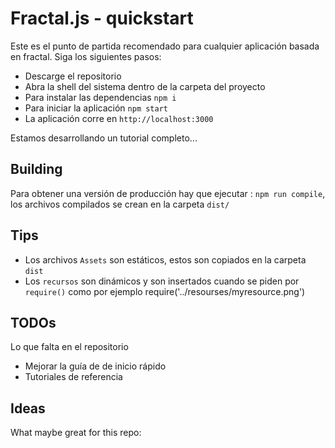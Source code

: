 # Fractal.js - quickstart

Este es el punto de partida recomendado para cualquier aplicación basada en fractal. Siga los siguientes pasos:

- Descarge el repositorio
- Abra la shell del sistema dentro de la carpeta del proyecto
- Para instalar las dependencias `npm i`
- Para iniciar la aplicación `npm start`
- La aplicación corre en `http://localhost:3000`

Estamos desarrollando un tutorial completo...

## Building

Para obtener una versión de producción hay que ejecutar : `npm run compile`, los archivos compilados se crean en la carpeta `dist/`

## Tips

- Los archivos `Assets` son estáticos, estos son copiados en la carpeta `dist`
- Los `recursos` son dinámicos y son insertados cuando se piden por `require()` como por ejemplo require('../resourses/myresource.png')

## TODOs

Lo que falta en el repositorio

- Mejorar la guía de de inicio rápido
- Tutoriales de referencia

## Ideas

What maybe great for this repo:
